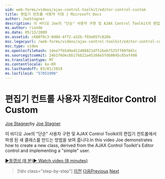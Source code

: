 ```yaml
---
uid: web-forms/videos/ajax-control-toolkit/editor-control-custom
title: 편집기 컨트롤 사용자 지정 | Microsoft Docs
author: JoeStagner
description: 이 비디오 Joe의 "단순" 사용자 구현 및 AJAX Control Toolkit의 편집기 컨트롤에서 파생 된 새 클래스를 만드는 방법을 보여 줍니다.
ms.author: riande
ms.date: 05/13/2009
ms.assetid: c688f8c3-0d0d-4ff2-a32b-f93e05fc826b
msc.legacyurl: /web-forms/videos/ajax-control-toolkit/editor-control-custom
msc.type: video
ms.openlocfilehash: 1dee7fb549ed12408821df51beb7525ff89f6d1c
ms.sourcegitcommit: 24b1f6decbb17bb22a45166e5fdb0845c65af498
ms.translationtype: MT
ms.contentlocale: ko-KR
ms.lasthandoff: 03/01/2019
ms.locfileid: "57051990"
---
```

<a name="editor-control-custom"></a><span data-ttu-id="7a702-103">편집기 컨트롤 사용자 지정</span><span class="sxs-lookup"><span data-stu-id="7a702-103">Editor Control Custom</span></span>
====================
<span data-ttu-id="7a702-104">[Joe Stagner](https://github.com/JoeStagner)</span><span class="sxs-lookup"><span data-stu-id="7a702-104">by [Joe Stagner](https://github.com/JoeStagner)</span></span>

<span data-ttu-id="7a702-105">이 비디오 Joe의 "단순" 사용자 구현 및 AJAX Control Toolkit의 편집기 컨트롤에서 파생 된 새 클래스를 만드는 방법을 보여 줍니다.</span><span class="sxs-lookup"><span data-stu-id="7a702-105">In this video Joe demonstrates how to create a new class, derived from the AJAX Control Toolkit's Editor control and implementing a "simple" user.</span></span>

[<span data-ttu-id="7a702-106">&#9654;동영상 (8 분)</span><span class="sxs-lookup"><span data-stu-id="7a702-106">&#9654; Watch video (8 minutes)</span></span>](https://channel9.msdn.com/Blogs/ASP-NET-Site-Videos/editor-control-custom)

> [!div class="step-by-step"]
> <span data-ttu-id="7a702-107">[이전](editor-control.md)
> [다음](create-a-new-custom-extender.md)</span><span class="sxs-lookup"><span data-stu-id="7a702-107">[Previous](editor-control.md)
[Next](create-a-new-custom-extender.md)</span></span>
